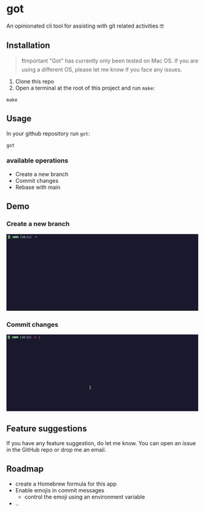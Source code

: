 # got

An opinionated cli tool for assisting with git related activities 🤓

## Installation

>❗️Important
> "Got" has currently only been tested on Mac OS. If you are using a different OS, please let me know if you face any issues.

1. Clone this repo
2. Open a terminal at the root of this project and run `make`:

```shell
make
```

## Usage

In your github repository run `got`:

```shell
got
```

### available operations

- Create a new branch
- Commit changes
- Rebase with main

## Demo

### Create a new branch

<img src="./assets/new_branch.gif" width="500px" />

### Commit changes

<img src="./assets/commit.gif" width="500px" />

## Feature suggestions

If you have any feature suggestion, do let me know. You can open an issue in the GitHub repo or drop me an email.

## Roadmap

- create a Homebrew formula for this app
- Enable emojis in commit messages
  - control the emoji using an environment variable
- ..

